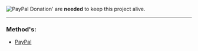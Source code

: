 ![PayPal](http://help.marinetraffic.com/hc/en-us/article_attachments/201220877/paypal.jpg)
Donation' are **needed** to keep this project alive.

***

### Method's:

* [PayPal](https://www.paypal.com/nl/cgi-bin/webscr?cmd=_flow&SESSION=ZRCKHB9C-0QHVuWZcFyszhf_uvZWgqN5MpwutCiaMDqSe7bl0huwK9tJuOa&dispatch=5885d80a13c0db1f8e263663d3faee8d64ad11bbf4d2a5a1a0d303a50933f9b2)